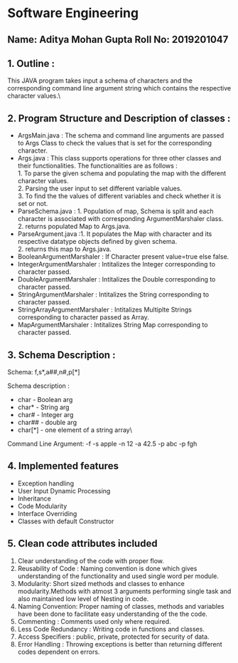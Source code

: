 # Software Engineering
## Name: Aditya Mohan Gupta Roll No: 2019201047

## 1. Outline :
This JAVA program takes input a schema of characters and the corresponding command line argument string which contains the respective character values.\

## 2. Program Structure and Description of classes :
- ArgsMain.java : The schema and command line arguments are passed to Args Class to check the values that is set for the corresponding character.
- Args.java : This class supports operations for three other classes and their functionalities. The functionalities are as follows :\
                1. To parse the given schema and populating the map with the different character values.\
                2. Parsing the user input to set different variable values.\
                3. To find the the values of different variables and check whether it is set or not.
- ParseSchema.java : 1. Population of map, Schema is split and each character is associated with corresponding                                       ArgumentMarshaler class.\
                     2. returns populated Map to Args.java.
- ParseArgument.java :1. It populates the Map with character and its respective datatype objects defined by given schema.\
                      2. returns this map to Args.java. 
- BooleanArgumentMarshaler : If Character present value=true else false.
- IntegerArgumentMarshaler : Intitalizes the Integer corresponding to character passed.
- DoubleArgumentMarshaler : Intitalizes the Double corresponding to character passed.
- StringArgumentMarshaler : Intitalizes the String corresponding to character passed.
- StringArrayArgumentMarshaler : Intitalizes Multiplte Strings corresponding to character passed as Array.
- MapArgumentMarshaler : Intitalizes String Map corresponding to character passed.

## 3. Schema Description : 
Schema: f,s*,a##,n#,p[\*]

Schema description :
 - char    - Boolean arg
 - char*   - String arg
 - char#   - Integer arg
 - char##  - double arg
 - char[\*] - one element of a string array\
 
Command Line Argument: -f -s apple -n 12 -a 42.5 -p abc -p fgh

## 4. Implemented features
- Exception handling
- User Input Dynamic Processing
- Inheritance                    
- Code Modularity
- Interface Overriding
- Classes with default Constructor

## 5. Clean code attributes included
 
   1. Clear understanding of the code with proper flow.
   2. Reusability of Code : Naming convention is done which gives understanding of the functionality and used single word per       module.
   3. Modularity: Short sized methods and classes to enhance modularity.Methods with atmost 3 arguments performing single           task and also maintained low level of Nesting in code. 
   4. Naming Convention: Proper naming of classes, methods and variables have been done to facilitate easy understanding of         the the code.
   5. Commenting : Comments used only where required.
   6. Less Code Redundancy : Writing code in functions and classes.
   7. Access Specifiers : public, private, protected for security of data.
   8. Error Handling : Throwing exceptions is better than returning different codes dependent on errors.
